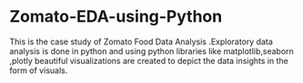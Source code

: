 # Zomato-EDA-using-Python
This is the case study of Zomato Food Data Analysis .Exploratory data analysis is done in python and using python libraries like matplotlib,seaborn ,plotly beautiful visualizations are created to depict  the data insights in the form of visuals.
